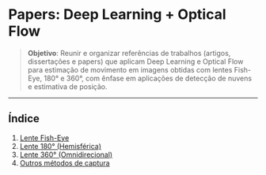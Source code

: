 # Papers: Deep Learning + Optical Flow

> **Objetivo**: Reunir e organizar referências de trabalhos (artigos, dissertações e papers) que aplicam Deep Learning e Optical Flow para estimação de movimento em imagens obtidas com lentes Fish-Eye, 180° e 360°, com ênfase em aplicações de detecção de nuvens e estimativa de posição.

---

## Índice

1. [Lente Fish-Eye](#fish-eye)  
2. [Lente 180° (Hemisférica)](#hemisferica)  
3. [Lente 360° (Omnidirecional)](#omnidirecional)  
4. [Outros métodos de captura](#outros)